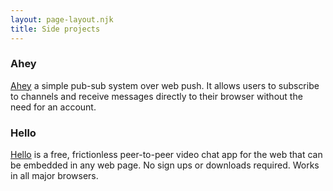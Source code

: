 ```yaml
---
layout: page-layout.njk
title: Side projects
---
```


### Ahey

[Ahey](https://ahey.io) a simple pub-sub system over web push. It allows users to subscribe to channels and receive messages directly to their browser without the need for an account.

### Hello

[Hello](https://hello.vasanthv.me) is a free, frictionless peer-to-peer video chat app for the web that can be embedded in any web page. No sign ups or downloads required. Works in all major browsers.
